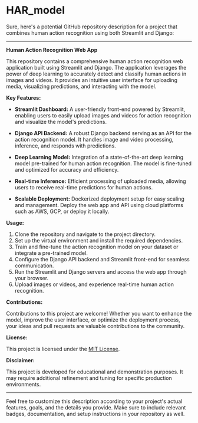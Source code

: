 # HAR_model

Sure, here's a potential GitHub repository description for a project that combines human action recognition using both Streamlit and Django:

---

**Human Action Recognition Web App**

This repository contains a comprehensive human action recognition web application built using Streamlit and Django. The application leverages the power of deep learning to accurately detect and classify human actions in images and videos. It provides an intuitive user interface for uploading media, visualizing predictions, and interacting with the model.

**Key Features:**

- **Streamlit Dashboard:** A user-friendly front-end powered by Streamlit, enabling users to easily upload images and videos for action recognition and visualize the model's predictions.

- **Django API Backend:** A robust Django backend serving as an API for the action recognition model. It handles image and video processing, inference, and responds with predictions.

- **Deep Learning Model:** Integration of a state-of-the-art deep learning model pre-trained for human action recognition. The model is fine-tuned and optimized for accuracy and efficiency.

- **Real-time Inference:** Efficient processing of uploaded media, allowing users to receive real-time predictions for human actions.

- **Scalable Deployment:** Dockerized deployment setup for easy scaling and management. Deploy the web app and API using cloud platforms such as AWS, GCP, or deploy it locally.

**Usage:**

1. Clone the repository and navigate to the project directory.
2. Set up the virtual environment and install the required dependencies.
3. Train and fine-tune the action recognition model on your dataset or integrate a pre-trained model.
4. Configure the Django API backend and Streamlit front-end for seamless communication.
5. Run the Streamlit and Django servers and access the web app through your browser.
6. Upload images or videos, and experience real-time human action recognition.

**Contributions:**

Contributions to this project are welcome! Whether you want to enhance the model, improve the user interface, or optimize the deployment process, your ideas and pull requests are valuable contributions to the community.

**License:**

This project is licensed under the [MIT License](LICENSE).

**Disclaimer:**

This project is developed for educational and demonstration purposes. It may require additional refinement and tuning for specific production environments.

---

Feel free to customize this description according to your project's actual features, goals, and the details you provide. Make sure to include relevant badges, documentation, and setup instructions in your repository as well.
